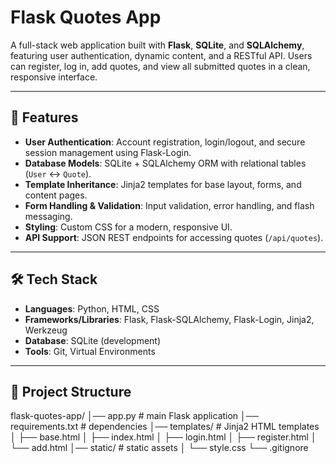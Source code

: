 # Flask Quotes App

A full-stack web application built with **Flask**, **SQLite**, and **SQLAlchemy**, featuring user authentication, dynamic content, and a RESTful API. Users can register, log in, add quotes, and view all submitted quotes in a clean, responsive interface.

---

## 🚀 Features
- **User Authentication**: Account registration, login/logout, and secure session management using Flask-Login.  
- **Database Models**: SQLite + SQLAlchemy ORM with relational tables (`User` ↔ `Quote`).  
- **Template Inheritance**: Jinja2 templates for base layout, forms, and content pages.  
- **Form Handling & Validation**: Input validation, error handling, and flash messaging.  
- **Styling**: Custom CSS for a modern, responsive UI.  
- **API Support**: JSON REST endpoints for accessing quotes (`/api/quotes`).  

---

## 🛠️ Tech Stack
- **Languages**: Python, HTML, CSS  
- **Frameworks/Libraries**: Flask, Flask-SQLAlchemy, Flask-Login, Jinja2, Werkzeug  
- **Database**: SQLite (development)  
- **Tools**: Git, Virtual Environments  

---

## 📂 Project Structure
flask-quotes-app/
│── app.py # main Flask application
│── requirements.txt # dependencies
│── templates/ # Jinja2 HTML templates
│ ├── base.html
│ ├── index.html
│ ├── login.html
│ ├── register.html
│ └── add.html
│── static/ # static assets
│ └── style.css
└── .gitignore


